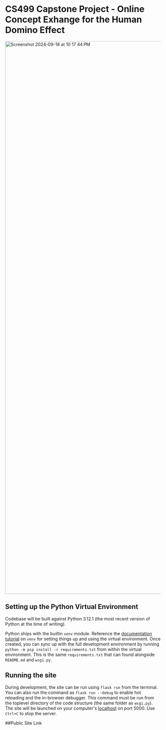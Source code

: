 # CS499 Capstone Project - Online Concept Exhange for the Human Domino Effect

<img width="1792" alt="Screenshot 2024-09-18 at 10 17 44 PM" src="https://github.com/user-attachments/assets/555da853-d665-449b-8a32-1b54bee5395f">

## Setting up the Python Virtual Environment

Codebase will be built against Python 3.12.1 (the most recent version of Python at the time of writing).

Python ships with the builtin `venv` module. Reference the [documentation tutorial](https://docs.python.org/3/tutorial/venv.html) on `venv` for setting things up and using the virtual environment.
Once created, you can sync up with the full development environment by running `python -m pip install -r requirements.txt` from within the virtual environment. This is the same `requirements.txt` that can found alongside `README.md` and `wsgi.py`.

## Running the site

During development, the site can be run using `flask run` from the terminal. You can also run the command as `flask run --debug` to enable hot reloading and the in-browser debugger.
This command must be run from the toplevel directory of the code structure (the same folder as `wsgi.py`). The site will be launched on your computer's [localhost](http://localhost:5000/) on port 5000. Use `Ctrl+C` to stop the server.

##Public Site Link